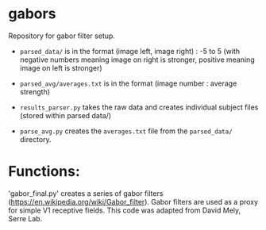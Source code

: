 # gabors

Repository for gabor filter setup.

* `parsed_data/` is in the format (image left, image right) : -5 to 5 (with negative numbers meaning image on right is stronger, positive meaning image on left is stronger)

* `parsed_avg/averages.txt` is in the format (image number : average strength)

* `results_parser.py` takes the raw data and creates individual subject files (stored within parsed data/)

* `parse_avg.py` creates the `averages.txt` file from the `parsed_data/` directory.

# Functions:
'gabor_final.py' creates a series of gabor filters (https://en.wikipedia.org/wiki/Gabor_filter). Gabor filters 
are used as a proxy for simple V1 receptive fields. This code was adapted from David Mely, Serre Lab.
